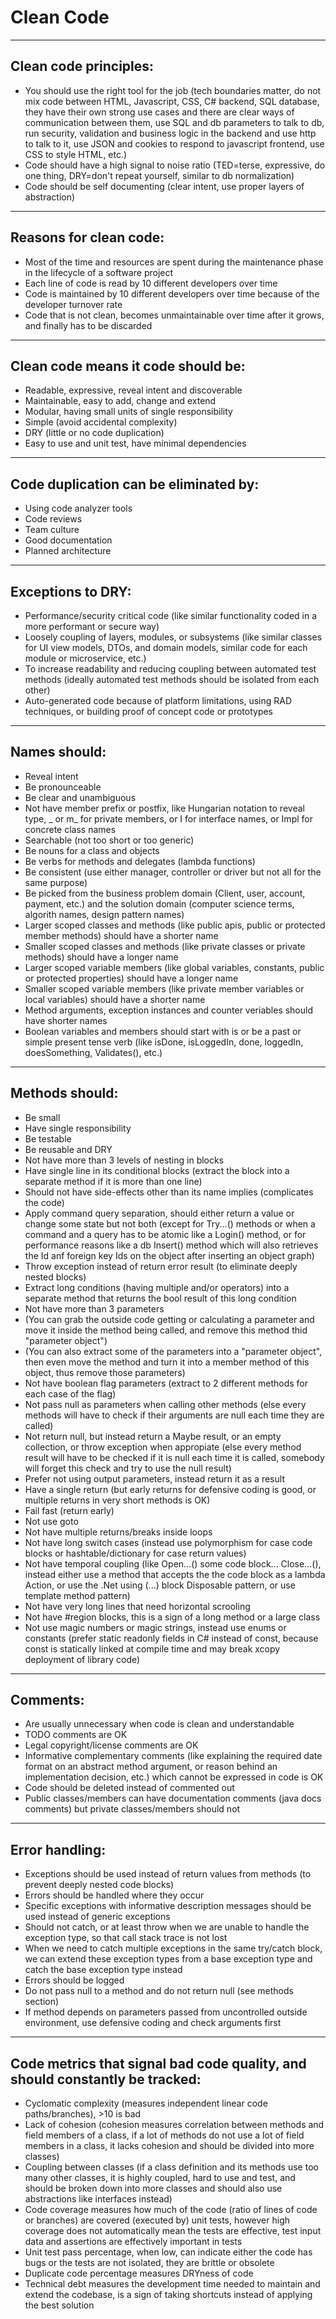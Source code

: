 # Clean Code
--------------------------------------------------------------------------------------------------------------------
## Clean code principles:
* You should use the right tool for the job (tech boundaries matter, do not mix code between HTML, Javascript, CSS, C# backend, SQL database, they have their own strong use cases and there are clear ways of communication between them, use SQL and db parameters to talk to db, run security, validation and business logic in the backend and use http to talk to it, use JSON and cookies to respond to javascript frontend, use CSS to style HTML, etc.)
* Code should have a high signal to noise ratio (TED=terse, expressive, do one thing, DRY=don't repeat yourself, similar to db normalization)
* Code should be self documenting (clear intent, use proper layers of abstraction)
--------------------------------------------------------------------------------------------------------------------
## Reasons for clean code:
* Most of the time and resources are spent during the maintenance phase in the lifecycle of a software project
* Each line of code is read by 10 different developers over time
* Code is maintained by 10 different developers over time because of the developer turnover rate
* Code that is not clean, becomes unmaintainable over time after it grows, and finally has to be discarded
--------------------------------------------------------------------------------------------------------------------
## Clean code means it code should be:
* Readable, expressive, reveal intent and discoverable
* Maintainable, easy to add, change and extend
* Modular, having small units of single responsibility
* Simple (avoid accidental complexity)
* DRY (little or no code duplication)
* Easy to use and unit test, have minimal dependencies
--------------------------------------------------------------------------------------------------------------------
## Code duplication can be eliminated by:
* Using code analyzer tools
* Code reviews
* Team culture
* Good documentation
* Planned architecture
--------------------------------------------------------------------------------------------------------------------
## Exceptions to DRY:
* Performance/security critical code (like similar functionality coded in a more performant or secure way)
* Loosely coupling of layers, modules, or subsystems (like similar classes for UI view models, DTOs, and domain models, similar code for each module or microservice, etc.)
* To increase readability and reducing coupling between automated test methods (ideally automated test methods should be isolated from each other)
* Auto-generated code because of platform limitations, using RAD techniques, or building proof of concept code or prototypes
--------------------------------------------------------------------------------------------------------------------
## Names should:
* Reveal intent
* Be pronounceable
* Be clear and unambiguous
* Not have member prefix or postfix, like Hungarian notation to reveal type, _ or m_ for private members, or I for interface names, or Impl for concrete class names
* Searchable (not too short or too generic)
* Be nouns for a class and objects
* Be verbs for methods and delegates (lambda functions)
* Be consistent (use either manager, controller or driver but not all for the same purpose)
* Be picked from the business problem domain (Client, user, account, payment, etc.) and the solution domain (computer science terms, algorith names, design pattern names)
* Larger scoped classes and methods (like public apis, public or protected member methods) should have a shorter name
* Smaller scoped classes and methods (like private classes or private methods) should have a longer name
* Larger scoped variable members (like global variables, constants, public or protected properties) should have a longer name
* Smaller scoped variable members (like private member variables or local variables) should have a shorter name
* Method arguments, exception instances and counter veriables should have shorter names
* Boolean variables and members should start with is or be a past or simple present tense verb (like isDone, isLoggedIn, done, loggedIn, doesSomething, Validates(), etc.)
--------------------------------------------------------------------------------------------------------------------
## Methods should:
* Be small
* Have single responsibility
* Be testable
* Be reusable and DRY
* Not have more than 3 levels of nesting in blocks
* Have single line in its conditional blocks (extract the block into a separate method if it is more than one line)
* Should not have side-effects other than its name implies (complicates the code)
* Apply command query separation, should either return a value or change some state but not both (except for Try...() methods or when a command and a query has to be atomic like a Login() method, or for performance reasons like a db Insert() method which will also retrieves the Id anf foreign key Ids on the object after inserting an object graph)
* Throw exception instead of return error result (to eliminate deeply nested blocks)
* Extract long conditions (having multiple and/or operators) into a separate method that returns the bool result of this long condition
* Not have more than 3 parameters
* (You can grab the outside code getting or calculating a parameter and move it inside the method being called, and remove this method thid "parameter object")
* (You can also extract some of the parameters into a "parameter object", then even move the method and turn it into a member method of this object, thus remove those parameters)
* Not have boolean flag parameters (extract to 2 different methods for each case of the flag)
* Not pass null as parameters when calling other methods (else every methods will have to check if their arguments are null each time they are called)
* Not return null, but instead return a Maybe<T> result, or an empty collection, or throw exception when appropiate (else every method result will have to be checked if it is null each time it is called, somebody will forget this check and try to use the null result)
* Prefer not using output parameters, instead return it as a result
* Have a single return (but early returns for defensive coding is good, or multiple returns in very short methods is OK)
* Fail fast (return early)
* Not use goto
* Not have multiple returns/breaks inside loops
* Not have long switch cases (instead use polymorphism for case code blocks or hashtable/dictionary for case return values)
* Not have temporal coupling (like Open...() some code block... Close...(), instead either use a method that accepts the the code block as a lambda Action<T>, or use the .Net using (...) block Disposable pattern, or use template method pattern)
* Not have very long lines that need horizontal scrooling
* Not have #region blocks, this is a sign of a long method or a large class
* Not use magic numbers or magic strings, instead use enums or constants (prefer static readonly fields in C# instead of const, because const is statically linked at compile time and may break xcopy deployment of library code)
--------------------------------------------------------------------------------------------------------------------
## Comments:
* Are usually unnecessary when code is clean and understandable
* TODO comments are OK
* Legal copyright/license comments are OK
* Informative complementary comments (like explaining the required date format on an abstract method argument, or reason behind an implementation decision, etc.) which cannot be expressed in code is OK
* Code should be deleted instead of commented out
* Public classes/members can have documentation comments (java docs comments) but private classes/members should not
--------------------------------------------------------------------------------------------------------------------
## Error handling:
* Exceptions should be used instead of return values from methods (to prevent deeply nested code blocks)
* Errors should be handled where they occur
* Specific exceptions with informative description messages should be used instead of generic exceptions
* Should not catch, or at least throw when we are unable to handle the exception type, so that call stack trace is not lost
* When we need to catch multiple exceptions in the same try/catch block, we can extend these exception types from a base exception type and catch the base exception type instead
* Errors should be logged
* Do not pass null to a method and do not return null (see methods section)
* If method depends on parameters passed from uncontrolled outside environment, use defensive coding and check arguments first
--------------------------------------------------------------------------------------------------------------------
## Code metrics that signal bad code quality, and should constantly be tracked:
* Cyclomatic complexity (measures independent linear code paths/branches), >10 is bad
* Lack of cohesion (cohesion measures correlation between methods and field members of a class, if a lot of methods do not use a lot of field members in a class, it lacks cohesion and should be divided into more classes)
* Coupling between classes (if a class definition and its methods use too many other classes, it is highly coupled, hard to use and test, and should be broken down into more classes and should also use abstractions like interfaces instead)
* Code coverage measures how much of the code (ratio of lines of code or branches) are covered (executed by) unit tests, however high coverage does not automatically mean the tests are effective, test input data and assertions are effectively important in tests
* Unit test pass percentage, when low, can indicate either the code has bugs or the tests are not isolated, they are brittle or obsolete
* Duplicate code percentage measures DRYness of code
* Technical debt measures the development time needed to maintain and extend the codebase, is a sign of taking shortcuts instead of applying the best solution
